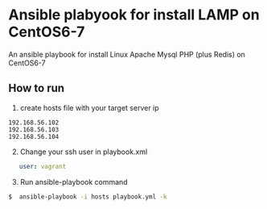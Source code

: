 # Ansible plabyook for install LAMP on CentOS6-7

An ansible playbook for install Linux Apache Mysql PHP (plus Redis) on CentOS6-7

## How to run
1. create hosts file with your target server ip
```
192.168.56.102
192.168.56.103
192.168.56.104
```
2. Change your ssh user in playbook.xml
```yaml
   user: vagrant
```

3. Run ansible-playbook command
```sh
$  ansible-playbook -i hosts playbook.yml -k
```

